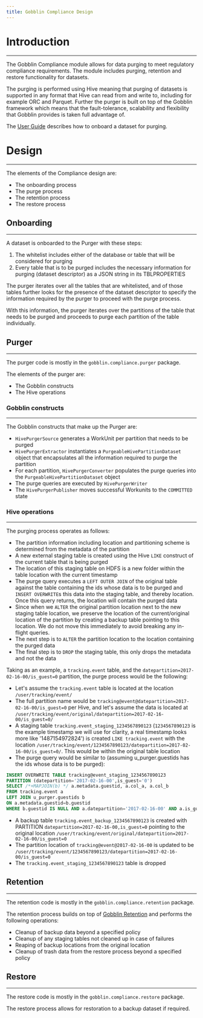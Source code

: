 ```yaml
---
title: Gobblin Compliance Design
---
```


# Introduction
--------------
The Gobblin Compliance module allows for data purging to meet regulatory compliance requirements. The module includes purging, retention and restore functionality for datasets.

The purging is performed using Hive meaning that purging of datasets is supported in any format that Hive can read from and write to, including for example ORC and Parquet. Further the purger is built on top of the Gobblin framework which means that the fault-tolerance, scalability and flexibility that Gobblin provides is taken full advantage of.

The [User Guide](../user-guide/Gobblin-Compliance) describes how to onboard a dataset for purging.

# Design
-------

The elements of the Compliance design are:

* The onboarding process
* The purge process
* The retention process
* The restore process

## Onboarding
-------------
A dataset is onboarded to the Purger with these steps:

1. The whitelist includes either of the database or table that will be considered for purging
2. Every table that is to be purged includes the necessary information for purging (dataset descriptor) as a JSON string in its TBLPROPERTIES

The purger iterates over all the tables that are whitelisted, and of those tables further looks for the presence of the dataset descriptor to specify the information required by the purger to proceed with the purge process.

With this information, the purger iterates over the partitions of the table that needs to be purged and proceeds to purge each partition of the table individually.

## Purger
---------
The purger code is mostly in the `gobblin.compliance.purger` package.

The elements of the purger are:

* The Gobblin constructs
* The Hive operations

### Gobblin constructs
----------------------
The Gobblin constructs that make up the Purger are:

* `HivePurgerSource` generates a WorkUnit per partition that needs to be purged
* `HivePurgerExtractor` instantiates a `PurgeableHivePartitionDataset` object that encapsulates all the information required to purge the partition
* For each partition, `HivePurgerConverter` populates the purge queries into the `PurgeableHivePartitionDataset` object
* The purge queries are executed by `HivePurgerWriter` 
* The `HivePurgerPublisher` moves successful Workunits to the `COMMITTED` state

### Hive operations
------------------
The purging process operates as follows:

* The partition information including location and partitioning scheme is determined from the metadata of the partition
* A new external staging table is created using the Hive `LIKE` construct of the current table that is being purged
* The location of this staging table on HDFS is a new folder within the table location with the current timestamp
* The purge query executes a `LEFT OUTER JOIN` of the original table against the table containing the ids whose data is to be purged and `INSERT OVERWRITE`s this data into the staging table, and thereby location. Once this query returns, the location will contain the purged data
* Since when we `ALTER` the original partition location next to the new staging table location, we preserve the location of the current/original location of the partition by creating a backup table pointing to this location. We do not move this immediately to avoid breaking any in-flight queries.
* The next step is to `ALTER` the partition location to the location containing the purged data
* The final step is to `DROP` the staging table, this only drops the metadata and not the data

Taking as an example, a `tracking.event` table, and the `datepartition=2017-02-16-00/is_guest=0` partition, the purge process would be the following:

* Let's assume the `tracking.event` table is located at the location `/user/tracking/event/`
* The full partition name would be `tracking@event@datepartition=2017-02-16-00/is_guest=0` per Hive, and let's assume the data is located at `/user/tracking/event/original/datepartition=2017-02-16-00/is_guest=0/`
* A staging table `tracking.event_staging_1234567890123` (`1234567890123` is the example timestamp we will use for clarity, a real timestamp looks more like '1487154972824') is created `LIKE tracking.event` with the location `/user/tracking/event/1234567890123/datepartition=2017-02-16-00/is_guest=0/`. This would be within the original table location
* The purge query would be similar to (assuming u_purger.guestids has the ids whose data is to be purged):
```sql
INSERT OVERWRITE TABLE tracking@event_staging_1234567890123
PARTITION (datepartition='2017-02-16-00',is_guest='0') 
SELECT /*+MAPJOIN(b) */ a.metadata.guestid, a.col_a, a.col_b 
FROM tracking.event a 
LEFT JOIN u_purger.guestids b
ON a.metadata.guestid=b.guestid
WHERE b.guestid IS NULL AND a.datepartition='2017-02-16-00' AND a.is_guest='0'
```
* A backup table `tracking.event_backup_1234567890123` is created with PARTITION `datepartition=2017-02-16-00,is_guest=0` pointing to the original location `/user/tracking/event/original/datepartition=2017-02-16-00/is_guest=0`
* The partition location of `tracking@event@2017-02-16-00` is updated to be `/user/tracking/event/1234567890123/datepartition=2017-02-16-00/is_guest=0`
* The `tracking.event_staging_1234567890123` table is dropped

## Retention
------------
The retention code is mostly in the `gobblin.compliance.retention` package.

The retention process builds on top of [Gobblin Retention](../data-management/Gobblin-Retention) and performs the following operations:

* Cleanup of backup data beyond a specified policy
* Cleanup of any staging tables not cleaned up in case of failures
* Reaping of backup locations from the original location
* Cleanup of trash data from the restore process beyond a specified policy

## Restore
----------
The restore code is mostly in the `gobblin.compliance.restore` package.

The restore process allows for restoration to a backup dataset if required.
